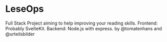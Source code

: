 # LeseOps
Full Stack Project aiming to help improving your reading skills.
Frontend: Probably SvelteKit.
Backend: Node.js with express. 
by @tomatenhans and @urteilsbilder

